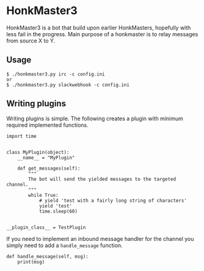 # HonkMaster3

HonkMaster3 is a bot that build upon earlier HonkMasters, hopefully with less fail in the progress. Main purpose
of a honkmaster is to relay messages from source X to Y.

## Usage

```
$ ./honkmaster3.py irc -c config.ini
or
$ ./honkmaster3.py slackwebhook -c config.ini
```

## Writing plugins

Writing plugins is simple. The following creates a plugin with minimum required implemented functions.

```
import time


class MyPlugin(object):
    __name__ = "MyPlugin"

    def get_messages(self):
        """
        The bot will send the yielded messages to the targeted channel.
        """
        while True:
            # yield 'test with a fairly long string of characters'
            yield 'test'
            time.sleep(60)


__plugin_class__ = TestPlugin

```

If you need to implement an inbound message handler for the channel you simply need to add a `handle_message` function.

```
def handle_message(self, msg):
    print(msg)
```
